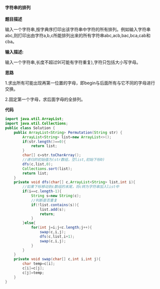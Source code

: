 #### 字符串的排列

**题目描述**

输入一个字符串,按字典序打印出该字符串中字符的所有排列。例如输入字符串abc,则打印出由字符a,b,c所能排列出来的所有字符串abc,acb,bac,bca,cab和cba。

**输入描述:**

输入一个字符串,长度不超过9(可能有字符重复),字符只包括大小写字母。

**思路**

1.求出所有可能出现再第一位置的字母，即begin与后面所有与它不同的字母进行交换。

2.固定第一个字母，求后面字母的全排列。

**代码**

```java
import java.util.ArrayList;
import java.util.Collections;
public class Solution {
    public ArrayList<String> Permutation(String str) {
        ArrayList<String> list=new ArrayList<>();
        if(str.length()==0){
            return list;
        }
        char[] c=str.toCharArray();
        //递归的初始值为(str数组，空list,初始下标0)
        dfs(c,list,0);
        Collections.sort(list);
        return list;
    }
    private void dfs(char[] c,ArrayList<String> list,int i){
        //如果下标移动到c数组的末尾，将c转为字符串加入list中
        if(i==c.length-1){
            String s=new String(c);
            //判断是否重复
            if(!list.contains(s)){
                list.add(s);
                return;
            }
        }else{
            for(int j=i;j<c.length;j++){
                swap(c,i,j);
                dfs(c,list,i+1);
                swap(c,i,j);
            }
        }
    }
    private void swap(char[] c,int i,int j){
        char temp=c[i];
        c[i]=c[j];
        c[j]=temp;
    }
}
```

